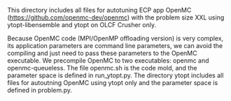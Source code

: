 This directory includes all files for autotuning ECP app OpenMC (https://github.com/openmc-dev/openmc) with the problem size XXL using ytopt-libensemble and ytopt on OLCF Crusher only. 

Because OpenMC code (MPI/OpenMP offloading version)  is very complex,
its application parameters are command line parameters, we can avoid the compiling and just need to pass these parameters to the OpenMC executable. 
We precompile OpenMC to two executables: openmc and openmc-queueless. The file openmc.sh is the code mold, and the parameter space is defined in run_ytopt.py. The directory ytopt includes all files for autoutning OpenMC using ytopt only and the parameter space is defined in problem.py.
